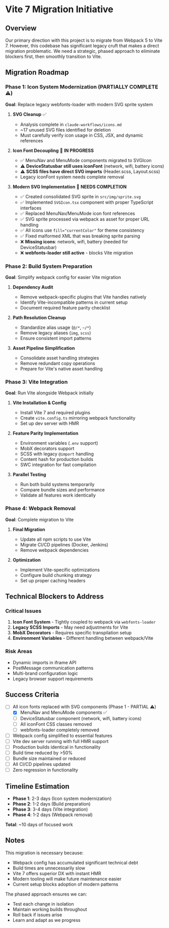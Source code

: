 # Vite 7 Migration Initiative

## Overview

Our primary direction with this project is to migrate from Webpack 5 to Vite 7. However, this codebase has significant legacy cruft that makes a direct migration problematic. We need a strategic, phased approach to eliminate blockers first, then smoothly transition to Vite.

## Migration Roadmap

### Phase 1: Icon System Modernization (PARTIALLY COMPLETE ⚠️)
**Goal**: Replace legacy webfonts-loader with modern SVG sprite system

1. **SVG Cleanup** ✅
   - Analysis complete in `claude-workflows/icons.md`
   - ~17 unused SVG files identified for deletion
   - Must carefully verify icon usage in CSS, JSX, and dynamic references

2. **Icon Font Decoupling** 🚧 **IN PROGRESS**
   - ✅ MenuNav and MenuMode components migrated to SVGIcon
   - ⚠️ **DeviceStatusbar still uses iconFont** (network, wifi, battery icons)
   - ⚠️ **SCSS files have direct SVG imports** (Header.scss, Layout.scss)
   - Legacy iconFont system needs complete removal

3. **Modern SVG Implementation** 🚧 **NEEDS COMPLETION**
   - ✅ Created consolidated SVG sprite in `src/img/sprite.svg`
   - ✅ Implemented `SVGIcon.tsx` component with proper TypeScript interfaces
   - ✅ Replaced MenuNav/MenuMode icon font references
   - ✅ SVG sprite processed via webpack as asset for proper URL handling
   - ✅ All icons use `fill="currentColor"` for theme consistency
   - ✅ Fixed malformed XML that was breaking sprite parsing
   - ❌ **Missing icons**: network, wifi, battery (needed for DeviceStatusbar)
   - ❌ **webfonts-loader still active** - blocks Vite migration

### Phase 2: Build System Preparation
**Goal**: Simplify webpack config for easier Vite migration

1. **Dependency Audit**
   - Remove webpack-specific plugins that Vite handles natively
   - Identify Vite-incompatible patterns in current setup
   - Document required feature parity checklist

2. **Path Resolution Cleanup**
   - Standardize alias usage (`@/*`, `~/*`)
   - Remove legacy aliases (`img`, `scss`)
   - Ensure consistent import patterns

3. **Asset Pipeline Simplification**
   - Consolidate asset handling strategies
   - Remove redundant copy operations
   - Prepare for Vite's native asset handling

### Phase 3: Vite Integration
**Goal**: Run Vite alongside Webpack initially

1. **Vite Installation & Config**
   - Install Vite 7 and required plugins
   - Create `vite.config.ts` mirroring webpack functionality
   - Set up dev server with HMR

2. **Feature Parity Implementation**
   - Environment variables (`.env` support)
   - MobX decorators support
   - SCSS with legacy `@import` handling
   - Content hash for production builds
   - SWC integration for fast compilation

3. **Parallel Testing**
   - Run both build systems temporarily
   - Compare bundle sizes and performance
   - Validate all features work identically

### Phase 4: Webpack Removal
**Goal**: Complete migration to Vite

1. **Final Migration**
   - Update all npm scripts to use Vite
   - Migrate CI/CD pipelines (Docker, Jenkins)
   - Remove webpack dependencies

2. **Optimization**
   - Implement Vite-specific optimizations
   - Configure build chunking strategy
   - Set up proper caching headers

## Technical Blockers to Address

### Critical Issues
1. **Icon Font System** - Tightly coupled to webpack via `webfonts-loader`
2. **Legacy SCSS Imports** - May need adjustments for Vite
3. **MobX Decorators** - Requires specific transpilation setup
4. **Environment Variables** - Different handling between webpack/Vite

### Risk Areas
- Dynamic imports in iframe API
- PostMessage communication patterns
- Multi-brand configuration logic
- Legacy browser support requirements

## Success Criteria

- [ ] All icon fonts replaced with SVG components (Phase 1 - PARTIAL ⚠️)
  - [x] MenuNav and MenuMode components ✅
  - [ ] DeviceStatusbar component (network, wifi, battery icons)
  - [ ] All iconFont CSS classes removed
  - [ ] webfonts-loader completely removed
- [ ] Webpack config simplified to essential features
- [ ] Vite dev server running with full HMR support
- [ ] Production builds identical in functionality
- [ ] Build time reduced by >50%
- [ ] Bundle size maintained or reduced
- [ ] All CI/CD pipelines updated
- [ ] Zero regression in functionality

## Timeline Estimation

- **Phase 1**: 2-3 days (Icon system modernization)
- **Phase 2**: 1-2 days (Build preparation)
- **Phase 3**: 3-4 days (Vite integration)
- **Phase 4**: 1-2 days (Webpack removal)

**Total**: ~10 days of focused work

## Notes

This migration is necessary because:
- Webpack config has accumulated significant technical debt
- Build times are unnecessarily slow
- Vite 7 offers superior DX with instant HMR
- Modern tooling will make future maintenance easier
- Current setup blocks adoption of modern patterns

The phased approach ensures we can:
- Test each change in isolation
- Maintain working builds throughout
- Roll back if issues arise
- Learn and adapt as we progress